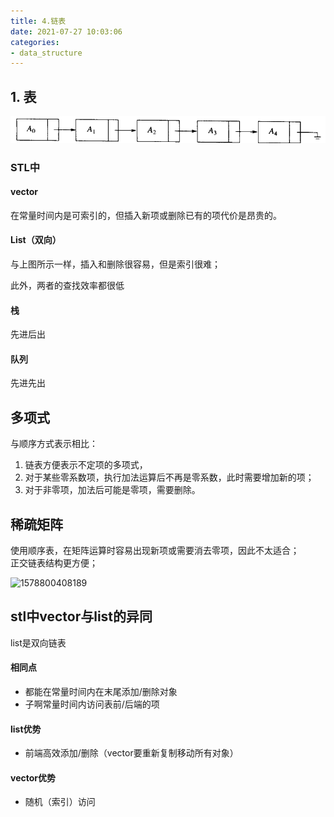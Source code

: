 ```yaml
---
title: 4.链表
date: 2021-07-27 10:03:06
categories:
- data_structure
---
```



## 1. 表

![1578748973841](../imags/1578748973841.png)  

### STL中

#### vector

在常量时间内是可索引的，但插入新项或删除已有的项代价是昂贵的。

#### List（双向）

与上图所示一样，插入和删除很容易，但是索引很难；

此外，两者的查找效率都很低

#### 栈

先进后出

#### 队列

先进先出

## 多项式

与顺序方式表示相比：  
1. 链表方便表示不定项的多项式，
2. 对于某些零系数项，执行加法运算后不再是零系数，此时需要增加新的项；
3. 对于非零项，加法后可能是零项，需要删除。

## 稀疏矩阵
使用顺序表，在矩阵运算时容易出现新项或需要消去零项，因此不太适合；  
正交链表结构更方便；  

![1578800408189](/imags/1578800408189.png)

## stl中vector与list的异同

list是双向链表

#### 相同点

- 都能在常量时间内在末尾添加/删除对象
- 子啊常量时间内访问表前/后端的项

#### list优势

- 前端高效添加/删除（vector要重新复制移动所有对象）

#### vector优势

- 随机（索引）访问